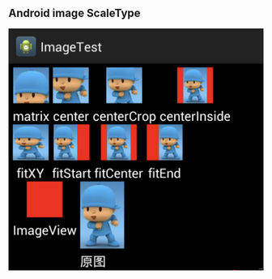 
[image_scale_type]: image_scale_type.png

## Android image ScaleType

![image_scale_type][image_scale_type]
